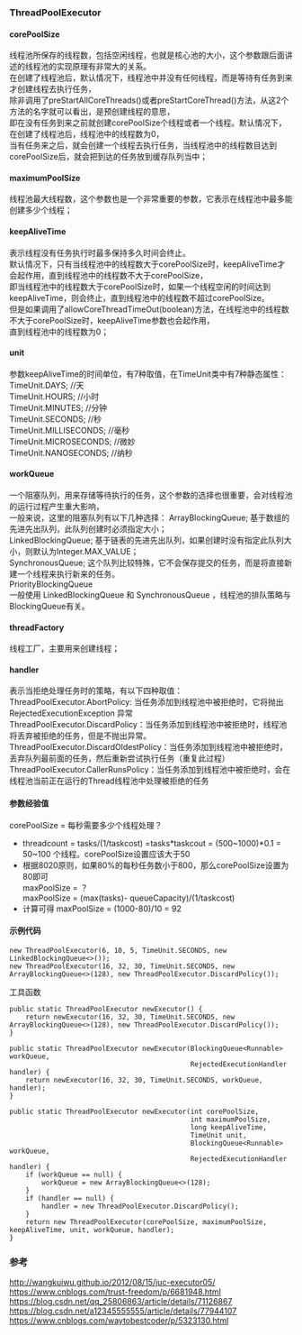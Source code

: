 ### ThreadPoolExecutor

#### corePoolSize  
线程池所保存的线程数，包括空闲线程，也就是核心池的大小，这个参数跟后面讲述的线程池的实现原理有非常大的关系。  
在创建了线程池后，默认情况下，线程池中并没有任何线程，而是等待有任务到来才创建线程去执行任务，  
除非调用了preStartAllCoreThreads()或者preStartCoreThread()方法，从这2个方法的名字就可以看出，是预创建线程的意思，  
即在没有任务到来之前就创建corePoolSize个线程或者一个线程。默认情况下，在创建了线程池后，线程池中的线程数为0，  
当有任务来之后，就会创建一个线程去执行任务，当线程池中的线程数目达到corePoolSize后，就会把到达的任务放到缓存队列当中；

#### maximumPoolSize  
线程池最大线程数，这个参数也是一个非常重要的参数，它表示在线程池中最多能创建多少个线程；

#### keepAliveTime  
表示线程没有任务执行时最多保持多久时间会终止。  
默认情况下，只有当线程池中的线程数大于corePoolSize时，keepAliveTime才会起作用，直到线程池中的线程数不大于corePoolSize，  
即当线程池中的线程数大于corePoolSize时，如果一个线程空闲的时间达到keepAliveTime，则会终止，直到线程池中的线程数不超过corePoolSize。  
但是如果调用了allowCoreThreadTimeOut(boolean)方法，在线程池中的线程数不大于corePoolSize时，keepAliveTime参数也会起作用，  
直到线程池中的线程数为0；  

#### unit
参数keepAliveTime的时间单位，有7种取值，在TimeUnit类中有7种静态属性：
TimeUnit.DAYS;               //天  
TimeUnit.HOURS;             //小时  
TimeUnit.MINUTES;           //分钟  
TimeUnit.SECONDS;           //秒  
TimeUnit.MILLISECONDS;      //毫秒  
TimeUnit.MICROSECONDS;      //微妙  
TimeUnit.NANOSECONDS;       //纳秒  

#### workQueue  
一个阻塞队列，用来存储等待执行的任务，这个参数的选择也很重要，会对线程池的运行过程产生重大影响，  
一般来说，这里的阻塞队列有以下几种选择：
ArrayBlockingQueue;    基于数组的先进先出队列，此队列创建时必须指定大小；  
LinkedBlockingQueue;    基于链表的先进先出队列，如果创建时没有指定此队列大小，则默认为Integer.MAX_VALUE；  
SynchronousQueue;    这个队列比较特殊，它不会保存提交的任务，而是将直接新建一个线程来执行新来的任务。  
PriorityBlockingQueue   
一般使用 LinkedBlockingQueue 和 SynchronousQueue ，线程池的排队策略与BlockingQueue有关。  

#### threadFactory  
线程工厂，主要用来创建线程；  

#### handler  
表示当拒绝处理任务时的策略，有以下四种取值：  
ThreadPoolExecutor.AbortPolicy:   当任务添加到线程池中被拒绝时，它将抛出 RejectedExecutionException 异常     
ThreadPoolExecutor.DiscardPolicy：当任务添加到线程池中被拒绝时，线程池将丢弃被拒绝的任务，但是不抛出异常。   
ThreadPoolExecutor.DiscardOldestPolicy：当任务添加到线程池中被拒绝时，丢弃队列最前面的任务，然后重新尝试执行任务（重复此过程）   
ThreadPoolExecutor.CallerRunsPolicy：当任务添加到线程池中被拒绝时，会在线程池当前正在运行的Thread线程池中处理被拒绝的任务  

#### 参数经验值  
corePoolSize = 每秒需要多少个线程处理？  
* threadcount = tasks/(1/taskcost) =tasks*taskcout = (500~1000)*0.1 = 50~100 个线程。corePoolSize设置应该大于50   
* 根据8020原则，如果80%的每秒任务数小于800，那么corePoolSize设置为80即可   
maxPoolSize = ？  
maxPoolSize = (max(tasks)- queueCapacity)/(1/taskcost)   
* 计算可得 maxPoolSize = (1000-80)/10 = 92   



#### 示例代码  
```
new ThreadPoolExecutor(6, 10, 5, TimeUnit.SECONDS, new LinkedBlockingQueue<>());
new ThreadPoolExecutor(16, 32, 30, TimeUnit.SECONDS, new ArrayBlockingQueue<>(128), new ThreadPoolExecutor.DiscardPolicy());
```
工具函数  
```
public static ThreadPoolExecutor newExecutor() {
    return newExecutor(16, 32, 30, TimeUnit.SECONDS, new ArrayBlockingQueue<>(128), new ThreadPoolExecutor.DiscardPolicy());
}

public static ThreadPoolExecutor newExecutor(BlockingQueue<Runnable> workQueue,
                                             RejectedExecutionHandler handler) {
    return newExecutor(16, 32, 30, TimeUnit.SECONDS, workQueue, handler);
}

public static ThreadPoolExecutor newExecutor(int corePoolSize,
                                             int maximumPoolSize,
                                             long keepAliveTime,
                                             TimeUnit unit,
                                             BlockingQueue<Runnable> workQueue,
                                             RejectedExecutionHandler handler) {
    if (workQueue == null) {
        workQueue = new ArrayBlockingQueue<>(128);
    }
    if (handler == null) {
        handler = new ThreadPoolExecutor.DiscardPolicy();
    }
    return new ThreadPoolExecutor(corePoolSize, maximumPoolSize, keepAliveTime, unit, workQueue, handler);
}
```

###  参考  
http://wangkuiwu.github.io/2012/08/15/juc-executor05/    
https://www.cnblogs.com/trust-freedom/p/6681948.html   
https://blog.csdn.net/qq_25806863/article/details/71126867  
https://blog.csdn.net/a12345555555/article/details/77944107  
https://www.cnblogs.com/waytobestcoder/p/5323130.html  


